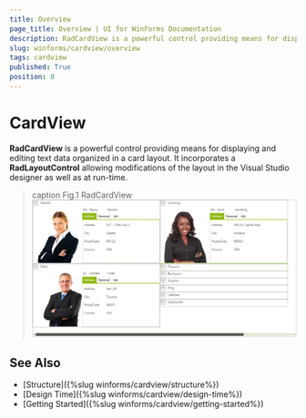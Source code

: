 ```yaml
---
title: Overview
page_title: Overview | UI for WinForms Documentation
description: RadCardView is a powerful control providing means for displaying and editing data organized in a card layout.
slug: winforms/cardview/overview
tags: cardview
published: True
position: 0
---
```


# CardView

__RadCardView__ is a powerful control providing means for displaying and editing text data organized in a card layout. It incorporates a __RadLayoutControl__ allowing modifications of the layout in the Visual Studio designer as well as at run-time.

>caption Fig.1 RadCardView
![cardview-overview 001](images/radcardview-overview001.png)

## See Also

* [Structure]({%slug winforms/cardview/structure%})
* [Design Time]({%slug winforms/cardview/design-time%})
* [Getting Started]({%slug winforms/cardview/getting-started%})
